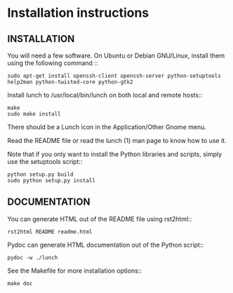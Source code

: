 # Installation instructions

## INSTALLATION

You will need a few software. On Ubuntu or Debian GNU/Linux, install them using the following command ::

```
sudo apt-get install openssh-client openssh-server python-setuptools help2man python-twisted-core python-gtk2
```

Install lunch to /usr/local/bin/lunch on both local and remote hosts::

```
make
sudo make install
```

There should be a Lunch icon in the Application/Other Gnome menu.

Read the README file or read the lunch (1) man page to know how to use it. 

Note that if you only want to install the Python libraries and scripts, simply use the setuptools script::

```
python setup.py build
sudo python setup.py install
```


## DOCUMENTATION

You can generate HTML out of the README file using rst2html::

```
rst2html README readme.html
```

Pydoc can generate HTML documentation out of the Python script::

```
pydoc -w ./lunch
```

See the Makefile for more installation options::

```
make doc
```

